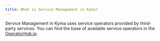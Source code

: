 ```yaml
---
title: What is Service Management in Kyma?
---
```


Service Management in Kyma uses service operators provided by third-party services. You can find the base of available service operators in the [OperatorHub.io](https://operatorhub.io/).
